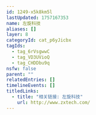 ```yaml
---
id: 1249-x5k8km5l
lastUpdated: 1757167353
name: 左旋科技
aliases: []
layer: 8
categoryId: cat_p6yJicbx
tagIds:
  - tag_6rVsgwwC
  - tag_VD3UVioQ
  - tag_CHDDbu9q
nsfw: false
parent: ""
relatedEntries: []
timelineEvents: []
titledLinks:
  - title: "相关链接: 左旋科技"
    url: http://www.zxtech.com/
---
```


